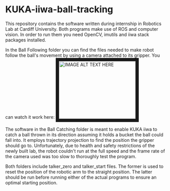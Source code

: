 # KUKA-iiwa-ball-tracking

This repository contains the software written during internship in Robotics Lab at Cardiff University. Both programs make use of ROS and computer vision. In order to run them you need OpenCV, imutils and iiwa stack packages installed.

In the Ball Following folder you can find the files needed to make robot follow the ball's movement by using a camera attached to its gripper. You can watch it work here:
<a href="http://www.youtube.com/watch?feature=player_embedded&v=tu50Q895ztU
" target="_blank"><img src="http://img.youtube.com/vi/tu50Q895ztU/0.jpg" 
alt="IMAGE ALT TEXT HERE" width="240" height="180" border="10" /></a>

The software in the Ball Catching folder is meant to enable KUKA iiwa to catch a ball thrown in its direction assuming it holds a bucket the ball could fall into. It employs trajectory projection to find the position the gripper should go to. Unfortunately, due to health and safety restrictions of the newly built lab, the robot couldn't run at the full speed and the frame rate of the camera used was too slow to thoroughly test the program.

Both folders include talker_zero and talker_start files. The former is used to reset the position of the robotic arm to the straight position. The latter should be run before running either of the actual programs to ensure an optimal starting position.
